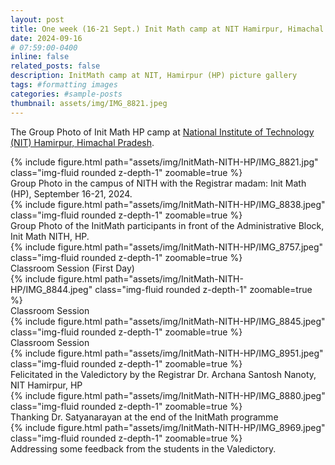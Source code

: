 ```yaml
---
layout: post
title: One week (16-21 Sept.) Init Math camp at NIT Hamirpur, Himachal Pradesh.
date: 2024-09-16 
# 07:59:00-0400
inline: false
related_posts: false
description: InitMath camp at NIT, Hamirpur (HP) picture gallery
tags: #formatting images
categories: #sample-posts
thumbnail: assets/img/IMG_8821.jpeg
---
```

<!-- This is an example post with image galleries. -->
The Group Photo of Init Math HP camp at [National Institute of Technology (NIT) Hamirpur, Himachal Pradesh](https://nith.ac.in/).

<div class="row mt-3">
    <div class="col-sm mt-3 mt-md-0">
        {% include figure.html path="assets/img/InitMath-NITH-HP/IMG_8821.jpg" class="img-fluid rounded z-depth-1" zoomable=true %}
        <div class="caption">
            Group Photo in the campus of NITH with the Registrar madam: Init Math (HP), September 16-21, 2024.
        </div>
    </div>
    <div class="col-sm mt-3 mt-md-0">
        {% include figure.html path="assets/img/InitMath-NITH-HP/IMG_8838.jpeg" class="img-fluid rounded z-depth-1" zoomable=true %}
        <div class="caption">
            Group Photo of the InitMath participants in front of the Administrative Block, Init Math NITH, HP.
        </div>
    </div>
</div>
<!-- <div class="caption">
    A simple, elegant caption looks good between image rows, after each row, or doesn't have to be there at all.
</div> -->

<!-- Images can be made zoomable.
Simply add `data-zoomable` to `<img>` tags that you want to make zoomable. -->
<!-- 
On the first Sunday, June 4th, 2023, after a week of the camp, our special visit was arranged to Moonidih Mines (one of India's largest and oldest coal-mine) by our host Prof. S. P. Tiwari Sir. Following are couple of pics one among which shows us dressed and ready for the mono-rail ride inside the inclined mines. -->

<div class="row mt-3">
    <div class="col-sm mt-3 mt-md-0">
        {% include figure.html path="assets/img/InitMath-NITH-HP/IMG_8757.jpeg" class="img-fluid rounded z-depth-1" zoomable=true %}
        <div class="caption">
            Classroom Session (First Day)
        </div>
    </div>
    <div class="col-sm mt-3 mt-md-0">
        {% include figure.html path="assets/img/InitMath-NITH-HP/IMG_8844.jpeg" class="img-fluid rounded z-depth-1" zoomable=true %}
        <div class="caption">
            Classroom Session 
        </div>
    </div>
    <div class="col-sm mt-3 mt-md-0">
        {% include figure.html path="assets/img/InitMath-NITH-HP/IMG_8845.jpeg" class="img-fluid rounded z-depth-1" zoomable=true %}
        <div class="caption">
            Classroom Session
        </div>
    </div>
</div>

<div class="row mt-3">
    <div class="col-sm mt-3 mt-md-0">
        {% include figure.html path="assets/img/InitMath-NITH-HP/IMG_8951.jpeg" class="img-fluid rounded z-depth-1" zoomable=true %}
        <div class="caption">
            Felicitated in the Valedictory by the Registrar Dr. Archana Santosh Nanoty, NIT Hamirpur, HP
        </div>
    </div>
    <div class="col-sm mt-3 mt-md-0">
        {% include figure.html path="assets/img/InitMath-NITH-HP/IMG_8880.jpeg" class="img-fluid rounded z-depth-1" zoomable=true %}
        <div class="caption">
            Thanking Dr. Satyanarayan at the end of the InitMath programme
        </div>
    </div>
    <div class="col-sm mt-3 mt-md-0">
        {% include figure.html path="assets/img/InitMath-NITH-HP/IMG_8969.jpeg" class="img-fluid rounded z-depth-1" zoomable=true %}
        <div class="caption">
            Addressing some feedback from the students in the Valedictory.
        </div>
    </div>
</div>
